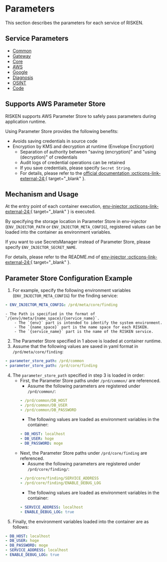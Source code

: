# Parameters

This section describes the parameters for each service of RISKEN.

## Service Parameters

- [Common](/admin/param_common/)
- [Gateway](/admin/param_gateway/)
- [Core](/admin/param_core/)
- [AWS](/admin/param_aws/)
- [Google](/admin/param_google/)
- [Diagnosis](/admin/param_diagnosis/)
- [OSINT](/admin/param_osint/)
- [Code](/admin/param_code/)

## Supports AWS Parameter Store

RISKEN supports AWS Parameter Store to safely pass parameters during application runtime.

Using Parameter Store provides the following benefits:

- Avoids saving credentials in source code
- Encryption by KMS and decryption at runtime (Envelope Encryption)
    - Separation of authority between "saving (encryption)" and "using (decryption)" of credentials
    - Audit logs of credential operations can be retained
    - If you save credentials, please specify `Secret String`.
    - For details, please refer to the [official documentation :octicons-link-external-24:](https://docs.aws.amazon.com/kms/latest/developerguide/services-parameter-store.html#parameter-store-advanced-encrypt){ target="_blank" }.

## Mechanism and Usage

At the entry point of each container execution, [env-injector :octicons-link-external-24:](https://github.com/okzk/env-injector){ target="_blank" } is executed.

By specifying the storage location in Parameter Store in env-injector (`ENV_INJECTOR_PATH` or `ENV_INJECTOR_META_CONFIG`), registered values can be loaded into the container as environment variables.

If you want to use SecretsManager instead of Parameter Store, please specify `ENV_INJECTOR_SECRET_NAME`.

For details, please refer to the README.md of [env-injector :octicons-link-external-24:](https://github.com/okzk/env-injector){ target="_blank" }.

## Parameter Store Configuration Example

1. For example, specify the following environment variables (`ENV_INJECTOR_META_CONFIG`) for the finding service:
```yaml
- ENV_INJECTOR_META_CONFIG: /prd/meta/core/finding
```
    - The Path is specified in the format of `/{env}/meta/{name_space}/{service_name}`.
        - The `{env}` part is intended to identify the system environment.
        - The `{name_space}` part is the name space for each RISKEN.
        - The `{service_name}` part is the name of the RISKEN service.
2. The Parameter Store specified in 1 above is loaded at container runtime.
3. Assume that the following values are saved in yaml format in `/prd/meta/core/finding`:
```yaml
- parameter_store_path: /prd/common
- parameter_store_path: /prd/core/finding
```

4. The `parameter_store_path` specified in step 3 is loaded in order:
    - First, the Parameter Store paths under `/prd/common/` are referenced.
        - Assume the following parameters are registered under `/prd/common/`:
        ```yaml
        - /prd/common/DB_HOST
        - /prd/common/DB_USER
        - /prd/common/DB_PASSWORD
        ```
        - The following values are loaded as environment variables in the container:
        ```yaml
        - DB_HOST: localhost
        - DB_USER: hoge
        - DB_PASSWORD: moge
        ```
    - Next, the Parameter Store paths under `/prd/core/finding` are referenced.
        - Assume the following parameters are registered under `/prd/core/finding/`:
        ```yaml
        - /prd/core/finding/SERVICE_ADDRESS
        - /prd/core/finding/ENABLE_DEBUG_LOG
        ```
        - The following values are loaded as environment variables in the container:
        ```yaml
        - SERVICE_ADDRESS: localhost
        - ENABLE_DEBUG_LOG: true
        ```
5. Finally, the environment variables loaded into the container are as follows:
```yaml
- DB_HOST: localhost
- DB_USER: hoge
- DB_PASSWORD: moge
- SERVICE_ADDRESS: localhost
- ENABLE_DEBUG_LOG: true
```
